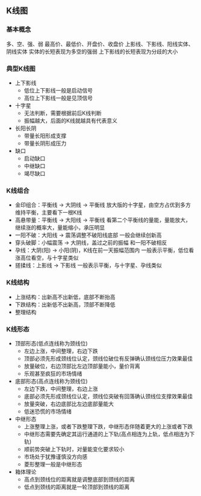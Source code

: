 ## K线图

### 基本概念

多、空、强、弱
最高价、最低价、开盘价、收盘价
上影线、下影线、阳线实体、阴线实体
实体的长短表现为多空的强弱
上下影线的长短表现为分歧的大小

### 典型K线图

* 上下影线
    * 低位上下影线一般是启动信号
    * 高位上下影线一般是见顶信号
* 十字星
    * 无法判断，需要根据前后K线判断
    * 振幅越大，后面的K线就越具有代表意义
* 长阳长阴
    * 带量长阳形成支撑
    * 带量长阴形成压力
* 缺口
    * 启动缺口
    * 中继缺口
    * 竭尽缺口
    
### K线组合

* 金印组合：平衡线 -> 大阴线 -> 平衡线
    放大版的十字星，由空方占优到多方维持平衡，主要看下一根K线
* 高悬带量：平衡线 -> 大阳线 -> 平衡线
    看第二个平衡线的量能，量能放大，继续涨的概率大，量能缩小，承压明显
* 一阳不破：大阳线 -> 震荡调整不破阳线底部
    一般会继续创新高
* 穿头破脚：小幅震荡 -> 大阴线，盖过之前的振幅
    和一阳不破相反
* 孕线：大阴(阳) -> 小阳(阴)，K线在前一天振幅范围内
    一般表示平衡，低位看涨高位看空，与十字星类似
* 搓揉线：上影线 -> 下影线
    一般表示平衡，与十字星、孕线类似
    
### K线结构

* 上涨结构：出新高不出新低，底部不断抬高
* 下跌结构：出新低不出新高，顶部不断降低
* 整理结构

### K线形态

* 顶部形态(低点连线称为颈线位)
    * 左边上涨，中间整理，右边下跌
    * 顶部必须先形成颈线位认定，颈线位破位有反弹确认颈线位压力效果最佳
    * 放量破位，右边顶部比左边顶部量能小，量价背离
    * 乐观甚至疯狂的市场情绪
* 底部形态(高点连线称为颈线位)
    * 左边下跌，中间整理，右边上涨
    * 底部必须先形成颈线位认定，颈线位突破有回落确认颈线位支撑效果最佳
    * 放量突破，右边底部比左边底部量能大
    * 低迷恐慌的市场情绪
* 中继形态
    * 上涨整理上涨，或者下跌整理下跌，中继形态伴随着更大的上涨或者下跌
    * 中继形态需要先确定其运行通道的上下轨(高点相连为上轨，低点相连为下轨)
    * 顺前势突破上下轨时，对量能变化要求较小
    * 市场处于犹豫谨慎没方向感
    * 菱形整理一般是中继形态
* 箱体理论
    * 高点到颈线位的距离就是调整底部到颈线的距离
    * 低点到颈线的距离就是一轮顶部到颈线的距离